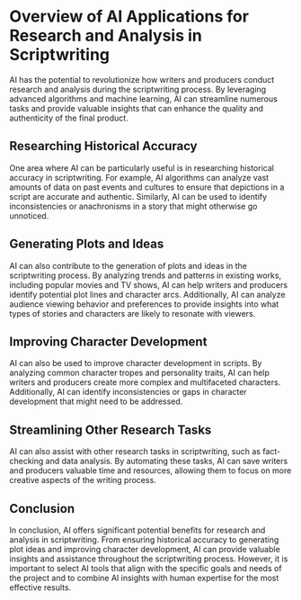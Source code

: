 Overview of AI Applications for Research and Analysis in Scriptwriting
====================================================================================================================================

AI has the potential to revolutionize how writers and producers conduct research and analysis during the scriptwriting process. By leveraging advanced algorithms and machine learning, AI can streamline numerous tasks and provide valuable insights that can enhance the quality and authenticity of the final product.

Researching Historical Accuracy
-------------------------------

One area where AI can be particularly useful is in researching historical accuracy in scriptwriting. For example, AI algorithms can analyze vast amounts of data on past events and cultures to ensure that depictions in a script are accurate and authentic. Similarly, AI can be used to identify inconsistencies or anachronisms in a story that might otherwise go unnoticed.

Generating Plots and Ideas
--------------------------

AI can also contribute to the generation of plots and ideas in the scriptwriting process. By analyzing trends and patterns in existing works, including popular movies and TV shows, AI can help writers and producers identify potential plot lines and character arcs. Additionally, AI can analyze audience viewing behavior and preferences to provide insights into what types of stories and characters are likely to resonate with viewers.

Improving Character Development
-------------------------------

AI can also be used to improve character development in scripts. By analyzing common character tropes and personality traits, AI can help writers and producers create more complex and multifaceted characters. Additionally, AI can identify inconsistencies or gaps in character development that might need to be addressed.

Streamlining Other Research Tasks
---------------------------------

AI can also assist with other research tasks in scriptwriting, such as fact-checking and data analysis. By automating these tasks, AI can save writers and producers valuable time and resources, allowing them to focus on more creative aspects of the writing process.

Conclusion
----------

In conclusion, AI offers significant potential benefits for research and analysis in scriptwriting. From ensuring historical accuracy to generating plot ideas and improving character development, AI can provide valuable insights and assistance throughout the scriptwriting process. However, it is important to select AI tools that align with the specific goals and needs of the project and to combine AI insights with human expertise for the most effective results.

